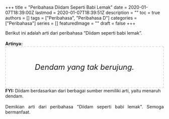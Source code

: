 +++
title = "Peribahasa Diidam Seperti Babi Lemak"
date = 2020-01-07T18:39:00Z
lastmod = 2020-01-07T18:39:51Z
description = ""
toc = true
authors = []
tags = ["Peribahasa", "Peribahasa D"]
categories = ["Peribahasa"]
series = []
featuredImage = ""
draft = false
+++

<div dir="ltr" style="text-align: left;" trbidi="on"><div style="text-align: justify;">Berikut ini adalah arti dari peribahasa “Diidam seperti babi lemak”.</div><br /><div style="text-align: justify;"><b>Artinya:</b></div><div style="border: 2px dashed #ddd; font-size: 24px; height: auto; margin: 0 auto; padding: 50px; text-align: center; width: auto;"><i>Dendam yang tak berujung.</i></div><b>FYI:</b> Diidam berdasarkan dari berbagai sumber memiliki arti, yaitu menaruh dendam.<br /><br /><div style="text-align: justify;">Demikian arti dari peribahasa "Diidam seperti babi lemak". Semoga bermanfaat.</div></div>
